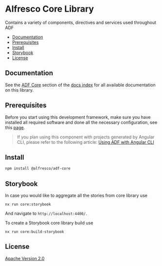 # Alfresco Core Library

Contains a variety of components, directives and services used throughout ADF

<!-- markdown-toc start - Don't edit this section.  npm run toc to generate it-->

<!-- toc -->

- [Documentation](#documentation)
- [Prerequisites](#prerequisites)
- [Install](#install)
- [Storybook](#storybook)
- [License](#license)

<!-- tocstop -->

<!-- markdown-toc end -->

## Documentation

See the [ADF Core](../../docs/README.md#adf-core) section of the [docs index](../../docs/README.md)
for all available documentation on this library.

## Prerequisites

Before you start using this development framework, make sure you have installed all required software and done all the
necessary configuration, see this [page](https://github.com/Alfresco/alfresco-ng2-components/blob/master/PREREQUISITES.md).

> If you plan using this component with projects generated by Angular CLI, please refer to the following article: [Using ADF with Angular CLI](https://github.com/Alfresco/alfresco-ng2-components/wiki/Angular-CLI)

## Install

```sh
npm install @alfresco/adf-core
```

## Storybook

In case you would like to aggregate all the stories from core library use

```
nx run core:storybook
```
And navigate to `http://localhost:4400/`.

To create a Storybook core library build use

```
nx run core:build-storybook
```

## License

[Apache Version 2.0](https://github.com/Alfresco/alfresco-ng2-components/blob/master/LICENSE)
